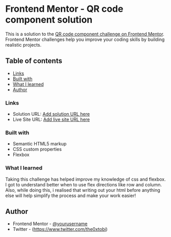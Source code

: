 # Frontend Mentor - QR code component solution

This is a solution to the [QR code component challenge on Frontend Mentor](https://www.frontendmentor.io/challenges/qr-code-component-iux_sIO_H). Frontend Mentor challenges help you improve your coding skills by building realistic projects. 

## Table of contents

  - [Links](#links)
  - [Built with](#built-with)
  - [What I learned](#what-i-learned)
- [Author](#author)


### Links

- Solution URL: [Add solution URL here](https://your-solution-url.com)
- Live Site URL: [Add live site URL here](https://blur-qr-site-url.com)


### Built with

- Semantic HTML5 markup
- CSS custom properties
- Flexbox


### What I learned

Taking this challenge has helped improve my knowledge of css and flexbox. I got to
understand better when to use flex directions like row and column. Also, while doing
this, i realised that writing out your html before anything else will help simplify the
process and make your work easier!


## Author

- Frontend Mentor - [@yourusername](https://www.frontendmentor.io/profile/yourusername)
- Twitter - (https://www.twitter.com/the0xtobi)
